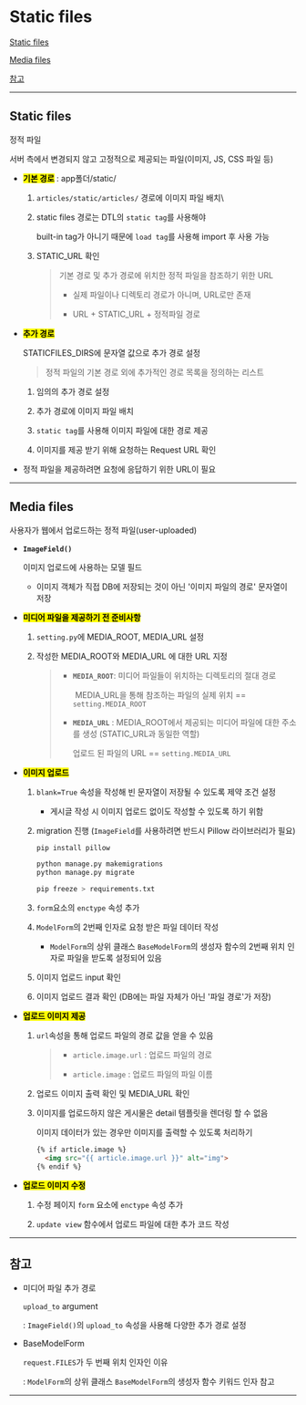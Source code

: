 # Static files

[Static files](#static-files)

[Media files](#media-files)

[참고](#참고)

---

## Static files

정적 파일

서버 측에서 변경되지 않고 고정적으로 제공되는 파일(이미지, JS, CSS 파일 등)

- **<mark>기본 경로</mark>** : app폴더/static/
  
  1. `articles/static/articles/` 경로에 이미지 파일 배치\
  
  2. static files 경로는 DTL의 `static tag`를 사용해야 
     
     built-in tag가 아니기 때문에 `load tag`를 사용해 import 후 사용 가능
  
  3. STATIC_URL 확인
     
     > 기본 경로 및 추가 경로에 위치한 정적 파일을 참조하기 위한 URL
     > 
     > - 실제 파일이나 디렉토리 경로가 아니며, URL로만 존재
     > 
     > - URL + STATIC_URL + 정적파일 경로

- **<mark>추가 경로</mark>**
  
  STATICFILES_DIRS에 문자열 값으로 추가 경로 설정
  
  > 정적 파일의 기본 경로 외에 추가적인 경로 목록을 정의하는 리스트
  
  1. 임의의 추가 경로 설정
  
  2. 추가 경로에 이미지 파일 배치
  
  3. `static tag`를 사용해 이미지 파일에 대한 경로 제공
  
  4. 이미지를 제공 받기 위해 요청하는 Request URL 확인

- 정적 파일을 제공하려면 요청에 응답하기 위한 URL이 필요

---

## Media files

사용자가 웹에서 업로드하는 정적 파일(user-uploaded)

- **`ImageField()`**
  
  이미지 업로드에 사용하는 모델 필드
  
  - 이미지 객체가 직접 DB에 저장되는 것이 아닌 '이미지 파일의 경로' 문자열이 저장

- **<mark>미디어 파일을 제공하기 전 준비사항</mark>**
  
  1. `setting.py`에 MEDIA_ROOT, MEDIA_URL 설정
  
  2. 작성한 MEDIA_ROOT와 MEDIA_URL 에 대한 URL 지정
     
     > - **`MEDIA_ROOT`**: 미디어 파일들이 위치하는 디렉토리의 절대 경로
     >   
     >    MEDIA_URL을 통해 참조하는 파일의 실제 위치 == `setting.MEDIA_ROOT`
     > 
     > - **`MEDIA_URL`** : MEDIA_ROOT에서 제공되는 미디어 파일에 대한 주소를 생성 (STATIC_URL과 동일한 역할)
     >   
     >   업로드 된 파일의 URL == `setting.MEDIA_URL`

- **<mark>이미지 업로드</mark>**
  
  1. `blank=True` 속성을 작성해 빈 문자열이 저장될 수 있도록 제약 조건 설정
     
     - 게시글 작성 시 이미지 업로드 없이도 작성할 수 있도록 하기 위함
  
  2. migration 진행 (`ImageField`를 사용하려면 반드시 Pillow 라이브러리가 필요)
     
     ```bash
     pip install pillow
     
     python manage.py makemigrations
     python manage.py migrate
     
     pip freeze > requirements.txt
     ```
  
  3. `form`요소의 `enctype` 속성 추가
  
  4. `ModelForm`의 2번째 인자로 요청 받은 파일 데이터 작성
     
     - `ModelForm`의 상위 클래스 `BaseModelForm`의 생성자 함수의 2번째 위치 인자로 파일을 받도록 설정되어 있음
  
  5. 이미지 업로드 input 확인
  
  6. 이미지 업로드 결과 확인 (DB에는 파일 자체가 아닌 '파일 경로'가 저장)

- **<mark>업로드 이미지 제공</mark>**
  
  1. `url`속성을 통해 업로드 파일의 경로 값을 얻을 수 있음
     
     > - `article.image.url` : 업로드 파일의 경로
     > 
     > - `article.image` : 업로드 파일의 파일 이름
  
  2. 업로드 이미지 출력 확인 및 MEDIA_URL 확인
  
  3. 이미지를 업로드하지 않은 게시물은 detail 템플릿을 렌더링 할 수 없음
     
     이미지 데이터가 있는 경우만 이미지를 출력할 수 있도록 처리하기
     
     ```html
     {% if article.image %}
       <img src="{{ article.image.url }}" alt="img">
     {% endif %}
     ```

- **<mark>업로드 이미지 수정</mark>**
  
  1. 수정 페이지 `form` 요소에 `enctype` 속성 추가
  
  2. `update view` 함수에서 업로드 파일에 대한 추가 코드 작성

---

## 참고

- 미디어 파일 추가 경로
  
  `upload_to` argument
  
   : `ImageField()`의 `upload_to` 속성을 사용해 다양한 추가 경로 설정

- BaseModelForm
  
  `request.FILES`가 두 번째 위치 인자인 이유
  
   : `ModelForm`의 상위 클래스 `BaseModelForm`의 생성자 함수 키워드 인자 참고

---
